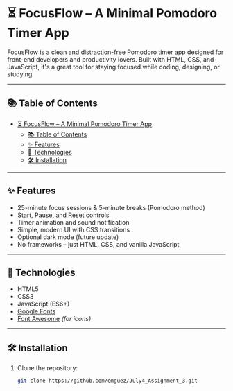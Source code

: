 # ⏳ FocusFlow – A Minimal Pomodoro Timer App

FocusFlow is a clean and distraction-free Pomodoro timer app designed for front-end developers and productivity lovers. Built with HTML, CSS, and JavaScript, it's a great tool for staying focused while coding, designing, or studying.

---

## 📚 Table of Contents

- [⏳ FocusFlow – A Minimal Pomodoro Timer App](#-focusflow--a-minimal-pomodoro-timer-app)
  - [📚 Table of Contents](#-table-of-contents)
  - [✨ Features](#-features)
  - [🔧 Technologies](#-technologies)
  - [🛠 Installation](#-installation)

---

## ✨ Features

- 25-minute focus sessions & 5-minute breaks (Pomodoro method)
- Start, Pause, and Reset controls
- Timer animation and sound notification
- Simple, modern UI with CSS transitions
- Optional dark mode (future update)
- No frameworks – just HTML, CSS, and vanilla JavaScript

---

## 🔧 Technologies

- HTML5  
- CSS3  
- JavaScript (ES6+)  
- [Google Fonts](https://fonts.google.com/)  
- [Font Awesome](https://fontawesome.com/) *(for icons)*

---

## 🛠 Installation

1. Clone the repository:
   ```bash
   git clone https://github.com/emguez/July4_Assignment_3.git

